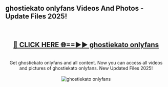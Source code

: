 <h2>ghostiekato onlyfans Videos And Photos - Update Files 2025!</h2>
<br>
<div align="center">
<h2><a href="https://linkcuts.com/hfmhzwbr" rel="nofollow">🔴 CLICK HERE 🌐==►► ghostiekato onlyfans</a></h2>
<br>
Get ghostiekato onlyfans and all content. Now you can access all videos and pictures of ghostiekato onlyfans. New Updated Files 2025!
<br>
<br>
<a href="https://linkcuts.com/hfmhzwbr" rel="nofollow" data-target="animated-image.originalLink"><img src="https://i.ibb.co.com/WyWwxjT/player-gif2.gif" alt="ghostiekato onlyfans" style="max-width: 100%; display: inline-block;" data-target="animated-image.originalImage"></a>
</div>
<br>